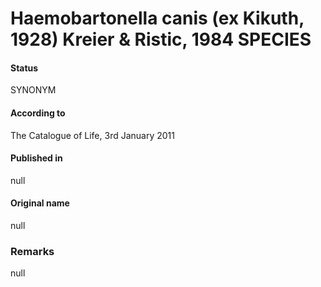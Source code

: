 # Haemobartonella canis (ex Kikuth, 1928) Kreier & Ristic, 1984 SPECIES

#### Status
SYNONYM

#### According to
The Catalogue of Life, 3rd January 2011

#### Published in
null

#### Original name
null

### Remarks
null